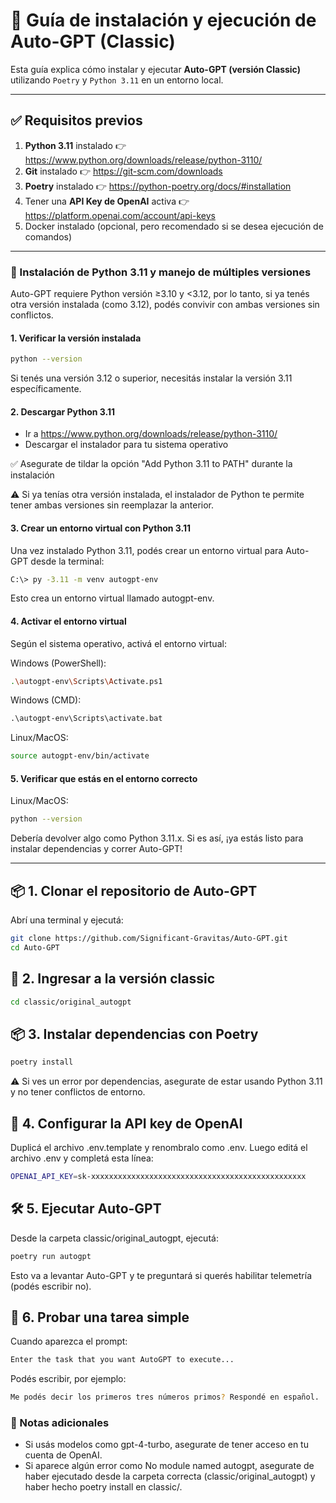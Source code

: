 # 🧠 Guía de instalación y ejecución de Auto-GPT (Classic)

Esta guía explica cómo instalar y ejecutar **Auto-GPT (versión Classic)** utilizando `Poetry` y `Python 3.11` en un entorno local.

---

## ✅ Requisitos previos

1. **Python 3.11** instalado 👉 https://www.python.org/downloads/release/python-3110/
2. **Git** instalado 👉 https://git-scm.com/downloads
3. **Poetry** instalado 👉 https://python-poetry.org/docs/#installation
4. Tener una **API Key de OpenAI** activa 👉 https://platform.openai.com/account/api-keys
5. Docker instalado (opcional, pero recomendado si se desea ejecución de comandos)

---

### 🐍 Instalación de Python 3.11 y manejo de múltiples versiones

Auto-GPT requiere Python versión ≥3.10 y <3.12, por lo tanto, si ya tenés otra versión instalada (como 3.12), podés convivir con ambas versiones sin conflictos.

#### 1. Verificar la versión instalada

```bash
python --version
```
Si tenés una versión 3.12 o superior, necesitás instalar la versión 3.11 específicamente.

#### 2. Descargar Python 3.11

- Ir a https://www.python.org/downloads/release/python-3110/
- Descargar el instalador para tu sistema operativo

✅ Asegurate de tildar la opción "Add Python 3.11 to PATH" durante la instalación

⚠️ Si ya tenías otra versión instalada, el instalador de Python te permite tener ambas versiones sin reemplazar la anterior.

#### 3. Crear un entorno virtual con Python 3.11

Una vez instalado Python 3.11, podés crear un entorno virtual para Auto-GPT desde la terminal:

```bash
C:\> py -3.11 -m venv autogpt-env
```

Esto crea un entorno virtual llamado autogpt-env.

#### 4. Activar el entorno virtual

Según el sistema operativo, activá el entorno virtual:

Windows (PowerShell):
```bash
.\autogpt-env\Scripts\Activate.ps1
```

Windows (CMD):
```cmd
.\autogpt-env\Scripts\activate.bat
```

Linux/MacOS:
```bash
source autogpt-env/bin/activate
```

#### 5. Verificar que estás en el entorno correcto

Linux/MacOS:
```bash
python --version
```

Debería devolver algo como Python 3.11.x. Si es así, ¡ya estás listo para instalar dependencias y correr Auto-GPT!

---

## 📦 1. Clonar el repositorio de Auto-GPT

Abrí una terminal y ejecutá:

```bash
git clone https://github.com/Significant-Gravitas/Auto-GPT.git
cd Auto-GPT
```

## 📁 2. Ingresar a la versión classic

```bash
cd classic/original_autogpt
```

## 📦 3. Instalar dependencias con Poetry

```bash
poetry install
```

⚠️ Si ves un error por dependencias, asegurate de estar usando Python 3.11 y no tener conflictos de entorno.

## 🔑 4. Configurar la API key de OpenAI

Duplicá el archivo .env.template y renombralo como .env. Luego editá el archivo .env y completá esta línea:

```bash
OPENAI_API_KEY=sk-xxxxxxxxxxxxxxxxxxxxxxxxxxxxxxxxxxxxxxxxxxxxxxxx
```

## 🛠️ 5. Ejecutar Auto-GPT
Desde la carpeta classic/original_autogpt, ejecutá:

```bash
poetry run autogpt
```

Esto va a levantar Auto-GPT y te preguntará si querés habilitar telemetría (podés escribir no).

## 🧪 6. Probar una tarea simple

Cuando aparezca el prompt:

```bash
Enter the task that you want AutoGPT to execute...
```

Podés escribir, por ejemplo:
```bash
Me podés decir los primeros tres números primos? Respondé en español.
```

### 📌 Notas adicionales
- Si usás modelos como gpt-4-turbo, asegurate de tener acceso en tu cuenta de OpenAI.
- Si aparece algún error como No module named autogpt, asegurate de haber ejecutado desde la carpeta correcta (classic/original_autogpt) y haber hecho poetry install en classic/.
